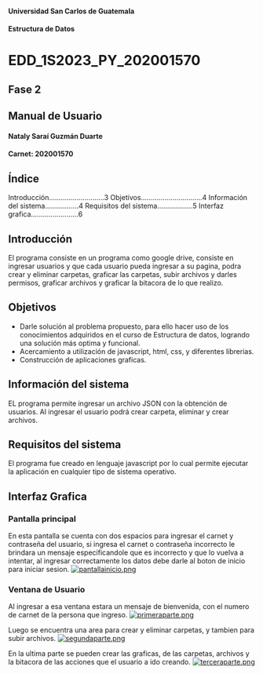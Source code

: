 #### Universidad San Carlos de Guatemala 
#### Estructura de Datos






# EDD_1S2023_PY_202001570
## Fase 2
## Manual de Usuario





#### Nataly Saraí Guzmán Duarte
#### Carnet: 202001570


## Índice 
Introducción............................3
Objetivos...............................4
Información del sistema.................4
Requisitos del sistema..................5
Interfaz grafica........................6


## Introducción
El programa consiste en un programa como google drive, consiste en ingresar usuarios y que cada usuario pueda ingresar a su pagina, podra crear y eliminar carpetas, graficar las carpetas, subir archivos y darles permisos, graficar archivos y graficar la bitacora de lo que realizo.

## Objetivos
* Darle solución al problema propuesto, para ello hacer uso de los conocimientos adquiridos en el curso de Estructura de datos, logrando una solución más optima y funcional. 
* Acercamiento a utilización de javascript, html, css, y diferentes librerias.
* Construcción de aplicaciones graficas. 

## Información del sistema 
EL programa permite ingresar un archivo JSON con la obtención de usuarios. Al ingresar el usuario podrá crear carpeta, eliminar y crear archivos.

## Requisitos del sistema
El programa fue creado en lenguaje javascript por lo cual permite ejecutar la aplicación en cualquier tipo de sistema operativo. 

## Interfaz Grafica
### Pantalla principal 
En esta pantalla se cuenta con dos espacios para ingresar el carnet y contraseña del usuario, si ingresa el carnet o contraseña incorrecto le brindara un mensaje especificandole que es incorrecto y que lo vuelva a intentar, al ingresar correctamente los datos debe darle al boton de inicio para iniciar sesion.
[![pantallainicio.png](https://i.postimg.cc/wBbG8nck/pantallainicio.png)](https://postimg.cc/hJTrVyYJ)

### Ventana de Usuario
Al ingresar a esa ventana estara un mensaje de bienvenida, con el numero de carnet de la persona que ingreso.
[![primeraparte.png](https://i.postimg.cc/HLKBPXdZ/primeraparte.png)](https://postimg.cc/t133s11W)

Luego se encuentra una area para crear y eliminar carpetas, y tambien para subir archivos.
[![segundaparte.png](https://i.postimg.cc/1twcCdWX/segundaparte.png)](https://postimg.cc/gXcZrgbb)

En la ultima parte se pueden crear las graficas, de las carpetas, archivos y la bitacora de las acciones que el usuario a ido creando.
[![terceraparte.png](https://i.postimg.cc/zBxXrz2c/terceraparte.png)](https://postimg.cc/WFJPmvvG)